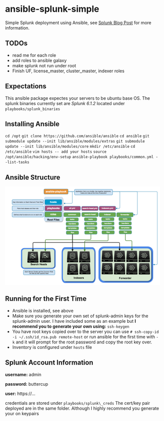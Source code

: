 ansible-splunk-simple
==============

Simple Splunk deployment using Ansible, see [Splunk Blog Post](http://blogs.splunk.com/2014/07/12/deploying-splunk-securely-with-ansible-config-management-part-1/) for more information. 

## TODOs

* read me for each role
* add roles to ansible galaxy
* make splunk not run under root
* Finish UF, license\_master, cluster\_master, indexer roles

## Expectations

This ansible package expectes your servers to be ubuntu base OS. The splunk binaries currently set are *Splunk 6.1.2* located under
`playbooks/splunk_binaries`

## Installing Ansible

`cd /opt`
`git clone https://github.com/ansible/ansible`
`cd ansible`
`git submodule update --init lib/ansible/modules/extras`
`git submodule update --init lib/ansible/modules/core`
`mkdir /etc/ansible`
`cd /etc/ansible`
`vim hosts -- add your hosts`
`source /opt/ansible/hacking/env-setup`
`ansible-playbook playbooks/common.yml --list-tasks`

## Ansible Structure
![ansible\_structure](images/Ansible.png)

## Running for the First Time

* Ansible is installed, see above
* Make sure you generate your own set of splunk-admin keys for the splunk-admin user. I have included some as an example but **I recommend you to generate your own using:** `ssh-keygen`
* You have root keys copied over to the server you can use `# ssh-copy-id -i ~/.ssh/id_rsa.pub remote-host` or run ansible for the first time with `-k` and it will prompt for the root password and copy the root key over. 
* Inventory is configured under `hosts` file

## Splunk Account Information
**username:** admin 

**password:** buttercup

**user:** https://...

credentials are stored under `playbooks/splunk\_creds` 
The cert/key pair deployed are in the same folder. Although I highly recommend you generate your on keypairs
